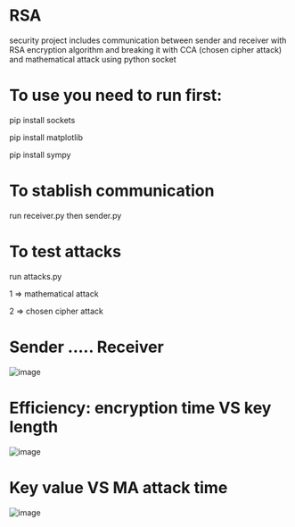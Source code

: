 # RSA
security project includes communication between sender and receiver with RSA encryption algorithm and breaking it with CCA (chosen cipher attack) and mathematical attack using python socket
# To use you need to run first:
pip install sockets

pip install matplotlib

pip install sympy
# To stablish communication 
run receiver.py then sender.py
# To test attacks 
run attacks.py

1 => mathematical attack

2 => chosen cipher attack

# Sender   ..... Receiver
![image](https://user-images.githubusercontent.com/76243256/169686186-6d1c6fe0-5489-4f25-9a5b-ca6b3d19b6b1.png)

# Efficiency: encryption time VS key length
![image](https://user-images.githubusercontent.com/76243256/169686214-c4d907b1-6dd6-4a6f-a0f1-b5ab5dbce5c3.png)

# Key value VS MA attack time
![image](https://user-images.githubusercontent.com/76243256/169686139-a42e50db-2fe8-4861-ae2e-15cab0be22f2.png)
